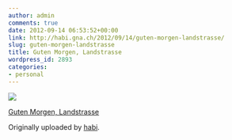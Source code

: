 ```yaml
---
author: admin
comments: true
date: 2012-09-14 06:53:52+00:00
link: http://habi.gna.ch/2012/09/14/guten-morgen-landstrasse/
slug: guten-morgen-landstrasse
title: Guten Morgen, Landstrasse
wordpress_id: 2893
categories:
- personal
---
```



 [![](http://farm9.staticflickr.com/8443/7984771263_fdb194e1dd_m.jpg)](http://www.flickr.com/photos/habi/7984771263/)
   

 
  [Guten Morgen, Landstrasse](http://www.flickr.com/photos/habi/7984771263/)
    

  Originally uploaded by [habi](http://www.flickr.com/photos/habi/).
 




  

